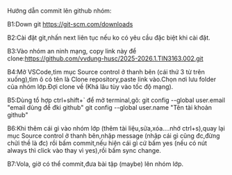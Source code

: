 Hướng dẫn commit lên github nhóm:

B1:Down git https://git-scm.com/downloads

B2:Cài đặt git,nhấn next liên tục nếu ko có yêu cầu đặc biệt khi cài đặt.

B3:Vào nhóm an ninh mạng, copy link này để clone:https://github.com/vvdung-husc/2025-2026.1.TIN3163.002.git

B4:Mở VSCode,tìm mục Source control ở thanh bên (cái thứ 3 từ trên xuống),tìm ô có tên là Clone repository,paste link vào.Chọn nơi lưu folder của nhóm lớp.Đợi clone về (Khá lâu tùy vào tốc độ mạng).

B5:Dùng tổ hợp ctrl+shift+` để mở terminal,gõ:
git config --global user.email "email dùng để đki github"
git config --global user.name "Tên tài khoản github"

B6:Khi thêm cái gì vào nhóm lớp (thêm tài liệu,sửa,xóa....nhớ ctrl+s),quay lại mục Source control ở thanh bên,nhập message (nhập cái gì cũng đc,đừng chửi thề là đc) rồi bấm commit,nếu hiện cái gì cứ bấm yes (nếu có nút always thì click vào thay vì yes),rồi bấm sync change.

B7:Vola, giờ có thể commit,đưa bài tập (maybe) lên nhóm lớp.